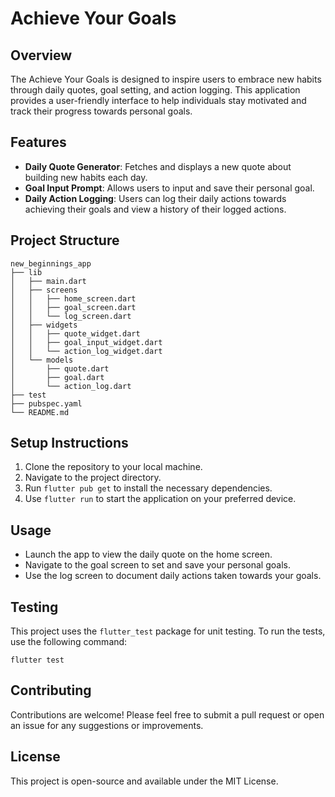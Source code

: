 # Achieve Your Goals

## Overview
The Achieve Your Goals is designed to inspire users to embrace new habits through daily quotes, goal setting, and action logging. This application provides a user-friendly interface to help individuals stay motivated and track their progress towards personal goals.

## Features
- **Daily Quote Generator**: Fetches and displays a new quote about building new habits each day.
- **Goal Input Prompt**: Allows users to input and save their personal goal.
- **Daily Action Logging**: Users can log their daily actions towards achieving their goals and view a history of their logged actions.

## Project Structure
```
new_beginnings_app
├── lib
│   ├── main.dart
│   ├── screens
│   │   ├── home_screen.dart
│   │   ├── goal_screen.dart
│   │   └── log_screen.dart
│   ├── widgets
│   │   ├── quote_widget.dart
│   │   ├── goal_input_widget.dart
│   │   └── action_log_widget.dart
│   └── models
│       ├── quote.dart
│       ├── goal.dart
│       └── action_log.dart
├── test
├── pubspec.yaml
└── README.md
```

## Setup Instructions
1. Clone the repository to your local machine.
2. Navigate to the project directory.
3. Run `flutter pub get` to install the necessary dependencies.
4. Use `flutter run` to start the application on your preferred device.

## Usage
- Launch the app to view the daily quote on the home screen.
- Navigate to the goal screen to set and save your personal goals.
- Use the log screen to document daily actions taken towards your goals.

## Testing
This project uses the `flutter_test` package for unit testing. To run the tests, use the following command:
```
flutter test
```

## Contributing
Contributions are welcome! Please feel free to submit a pull request or open an issue for any suggestions or improvements.

## License
This project is open-source and available under the MIT License.